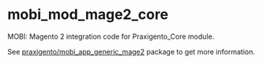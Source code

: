 # mobi_mod_mage2_core

MOBI: Magento 2 integration code for Praxigento_Core module.

See [praxigento/mobi_app_generic_mage2](https://github.com/praxigento/mobi_app_generic_mage2) package 
to get more information.